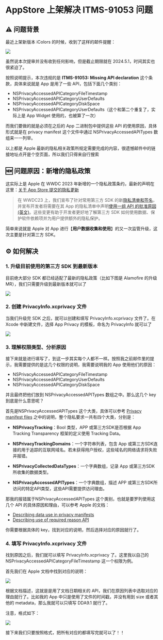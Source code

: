 # AppStore 上架解决 ITMS-91053 问题



## ⚠️ 问题背景

最近上架新版本 iColors 的时候，收到了这样的邮件提醒：

![](../../backups/AppStore_ITMS91053/shot_2086.png)

虽然说本次提审并没有收到任何影响，但是截止期限就在 2024.5.1，时间其实也很紧迫了。

按照说明提示，本次违规的是 **ITMS-91053: Missing API declaration** 这个条款，具体来说就是 App 是用了一些 API，包括下面几个类别：

- NSPrivacyAccessedAPICategoryFileTimestamp
- NSPrivacyAccessedAPICategoryUserDefaults
- NSPrivacyAccessedAPICategoryDiskSpace
- NSPrivacyAccessedAPICategoryUserDefaults（这个和第二个重复了，实际上是 App Widget 使用的，也被算了一次）

而我们要做的就是必须在之后的 App 二进制包中提供这些 API 的使用原因，具体形式就是在 privacy manifest 这个文件中通过 NSPrivacyAccessedAPITypes 数组来一一列举。

以上都是 Apple 最新的隐私相关政策所规定需要完成的内容，很遗憾邮件中的链接地址点开是个空页面，所以我们只得来自行搜索



## 🆕 问题原因：新增的隐私政策

这实际上是 Apple 在 WWDC 2023 年新增的一个隐私政策条约，最新的声明在这里：[关于 App Store 提交的隐私更新](https://developer.apple.com/cn/news/?id=3d8a9yyh)

> 在 WWDC23 上，我们宣布了针对常用第三方 SDK 的新[隐私清单和签名](https://developer.apple.com/cn/support/third-party-SDK-requirements/)，并宣布开发者将需要在其 App 的隐私清单中声明[使用一组 API 的批准原因 (英文)](https://developer.apple.com/documentation/bundleresources/privacy_manifest_files/describing_use_of_required_reason_api)。这些变更有助于开发者更好地了解第三方 SDK 如何使用数据、保护软件依赖项并为用户提供额外的隐私保护。

简单来说就是 Apple 对 App 进行【**用户数据收集和使用**】的又一次监管升级，这次主要是针对第三方 SDK。



## ⚙️ 如何解决

### 1. 升级目前使用的第三方 SDK 到最新版本

目前绝大部分 SDK 都已经适配了最新的隐私政策（比如下图是 Alamofire 的升级 MR），我们只需要升级到最新版本就可以了

![](../../backups/AppStore_ITMS91053/alamofire.jpg)

### 2. 创建 PrivacyInfo.xcprivacy 文件

当我们升级完 SDK 之后，就可以创建和填写 PrivacyInfo.xcprivacy 文件了。在 Xcode 中新建文件，选择 App Privacy 的模板，命名为 PrivacyInfo 就可以了

![](../../backups/AppStore_ITMS91053/shot_2087.png)

### 3. 理解权限类型、分析原因

接下来就是进行填写了，到这一步其实每个人都不一样。按照我之前邮件里的提示，我需要提供的是这几个权限的说明，我需要说明我的 App 使用他们的原因：

- NSPrivacyAccessedAPICategoryFileTimestamp
- NSPrivacyAccessedAPICategoryUserDefaults
- NSPrivacyAccessedAPICategoryDiskSpace

并且最终把他们放到 NSPrivacyAccessedAPITypes 数组之中。那么这几个 key 到底是什么意思呢？

首先是NSPrivacyAccessedAPITypes 这个大类，具体可以参考 [Privacy manifest files](https://developer.apple.com/documentation/bundleresources/privacy_manifest_files#4284009) 之中的说明，整个隐私要求一共有四个大类，分别是：

- **NSPrivacyTracking**：Bool 类型，APP 或第三方SDK是否根据 App Tracking Transparency 框架的定义使用 Tracking Data。

- **NSPrivacyTrackingDomains**：一个字符串列表，包含 App 或第三方SDK连接的用于追踪的互联网域名。若未获得用户授权，这些域名的网络请求将失败并报错。

- **NSPrivacyCollectedDataTypes**：一个字典数组，记录 App 或第三方SDK所收集的数据类型。

- **NSPrivacyAccessedAPITypes**：一个字典数组，描述 APP 或第三方SDK所访问的特定API类型，这些API需要提供访问理由。

那我的报错属于NSPrivacyAccessedAPITypes 这个类别，也就是要罗列使用这几个 API 的具体原因和理由，可以参考 Apple 的文档：

- [Describing data use in privacy manifests](https://developer.apple.com/documentation/bundleresources/privacy_manifest_files/describing_data_use_in_privacy_manifests)
- [Describing use of required reason API](https://developer.apple.com/documentation/bundleresources/privacy_manifest_files/describing_use_of_required_reason_api)

你需要根据具体的 key，找到对应的说明，然后选择对应的原因就行了。



### 4. 填写 PrivacyInfo.xcprivacy 文件

找到原因之后，我们就可以填写 PrivacyInfo.xcprivacy 了。这里我以自己的 NSPrivacyAccessedAPICategoryFileTimestamp 这一个权限为例。

首先我们在 Apple 文档中找到对应的说明：

![](../../backups/AppStore_ITMS91053/shot_2088.png)

根据文档描述，这就是是用了文档日期相关的 API，我们在原因列表中选取对应的理由就行了。比如我的 App 中只是使用了文件的时间戳，并没有用到 size 或者其他的 metadata，那么我就可以只填写 DDA9.1 就行了。

注意，格式如下：

![](../../backups/AppStore_ITMS91053/shot_2089.png)

接下来我们只要按照格式，把所有对应的都填写完就可以了！！
